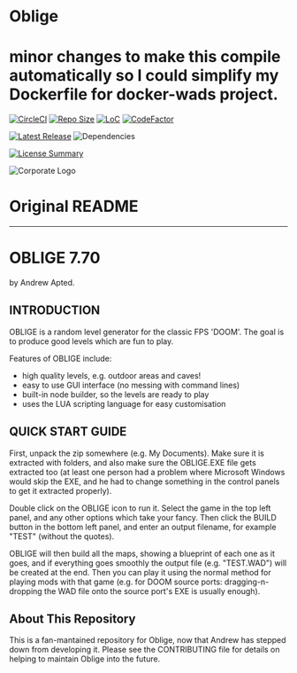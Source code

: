# Oblige
minor changes to make this compile automatically
so I could simplify my Dockerfile for docker-wads project.
==========
[![CircleCI](https://img.shields.io/circleci/build/github/InnovAnon-Inc/Oblige?color=%23FF1100&logo=InnovAnon%2C%20Inc.&logoColor=%23FF1133&style=plastic)](https://circleci.com/gh/InnovAnon-Inc/Oblige)
[![Repo Size](https://img.shields.io/github/repo-size/InnovAnon-Inc/Oblige?color=%23FF1100&logo=InnovAnon%2C%20Inc.&logoColor=%23FF1133&style=plastic)](https://github.com/InnovAnon-Inc/Oblige)
[![LoC](https://tokei.rs/b1/github/InnovAnon-Inc/Oblige?category=code)](https://github.com/InnovAnon-Inc/Oblige)
[![CodeFactor](https://www.codefactor.io/repository/github/InnovAnon-Inc/Oblige/badge)](https://www.codefactor.io/repository/github/InnovAnon-Inc/Oblige)

[![Latest Release](https://img.shields.io/github/commits-since/InnovAnon-Inc/Oblige/latest?color=%23FF1100&include_prereleases&logo=InnovAnon%2C%20Inc.&logoColor=%23FF1133&style=plastic)](https://github.com/InnovAnon-Inc/Oblige/releases/latest)
![Dependencies](https://img.shields.io/librariesio/github/InnovAnon-Inc/Oblige?color=%23FF1100&style=plastic)

[![License Summary](https://img.shields.io/github/license/InnovAnon-Inc/Oblige?color=%23FF1100&label=Free%20Code%20for%20a%20Free%20World%21&logo=InnovAnon%2C%20Inc.&logoColor=%23FF1133&style=plastic)](https://tldrlegal.com/license/gnu-general-public-license-v2#summary)

![Corporate Logo](https://i.imgur.com/UD8y4Is.gif)

# Original README
----------
# OBLIGE 7.70
by Andrew Apted.


## INTRODUCTION

OBLIGE is a random level generator for the classic FPS 'DOOM'.
The goal is to produce good levels which are fun to play.

Features of OBLIGE include:

* high quality levels, e.g. outdoor areas and caves!
* easy to use GUI interface (no messing with command lines)
* built-in node builder, so the levels are ready to play
* uses the LUA scripting language for easy customisation

## QUICK START GUIDE

First, unpack the zip somewhere (e.g. My Documents).  Make sure it is extracted with folders, and also make sure the OBLIGE.EXE file gets extracted too (at least one person had a problem where Microsoft Windows would skip the EXE, and he had to change something in the control panels to get it extracted properly).

Double click on the OBLIGE icon to run it.  Select the game in the top left panel, and any other options which take your fancy. Then click the BUILD button in the bottom left panel, and enter an output filename, for example "TEST" (without the quotes).

OBLIGE will then build all the maps, showing a blueprint of each one as it goes, and if everything goes smoothly the output file (e.g. "TEST.WAD") will be created at the end.  Then you can play it using the normal method for playing mods with that game (e.g. for DOOM source ports: dragging-n-dropping the WAD file onto the source port's EXE is usually enough).

## About This Repository

This is a fan-mantained repository for Oblige, now that Andrew has stepped down from developing it. Please see the CONTRIBUTING file for details on helping to maintain Oblige into the future.
